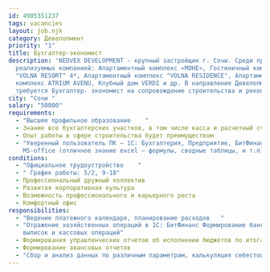 ```yaml
---
id: 4905351237
tags: vacancies
layout: job.njk
category: Девелопмент
priority: "1"
title: Бухгалтер-экономист
description: 'NEDVEX DEVELOPMENT - крупный застройщик г. Сочи. Среди проектов,
  реализуемых компанией: Апартаментный комплекс «МОНЕ», Гостиничный комплекс
  "VOLNA RESORT" 4*, Апартаментный комплекс "VOLNA RESIDENCE", Апартаментный
  комплекс ATRIUM AVENU, Клубный дом VERDI и др. В направление Девелопмента нам
  требуется Бухгалтер- экономист на сопровождение строительства и реконструкции'
city: "Сочи "
salary: "50000"
requirements:
  - "Высшее профильное образование    "
  - Знание все бухгалтерских участков, в том числе касса и расчетный счет
  - Опыт работы в сфере строительства будет преимуществом
  - "Уверенный пользователь ПК – 1С: Бухгалтерия, Предприятие, БитФинанс,
    MS-office (отличное знание excel – формулы, сводные таблицы, и т.п)"
conditions:
  - "Официальное трудоустройство    "
  - " График работы: 5/2, 9-18"
  - Профессиональный дружный коллектив
  - Развитая корпоративная культура
  - Возможность профессионального и карьерного роста
  - Комфортный офис
responsibilities:
  - "Ведение платежного календаря, планирование расходов   "
  - "Отражение хозяйственных операций в 1С: БитФинанс Формирование банковских
    выписок и кассовых операций"
  - Формирования управленческих отчетов об исполнении бюджетов по итогам периодов
  - Формирование авансовых отчетов
  - "Сбор и анализ данных по различным параметрам, калькуляция себестоимости "
---
```

